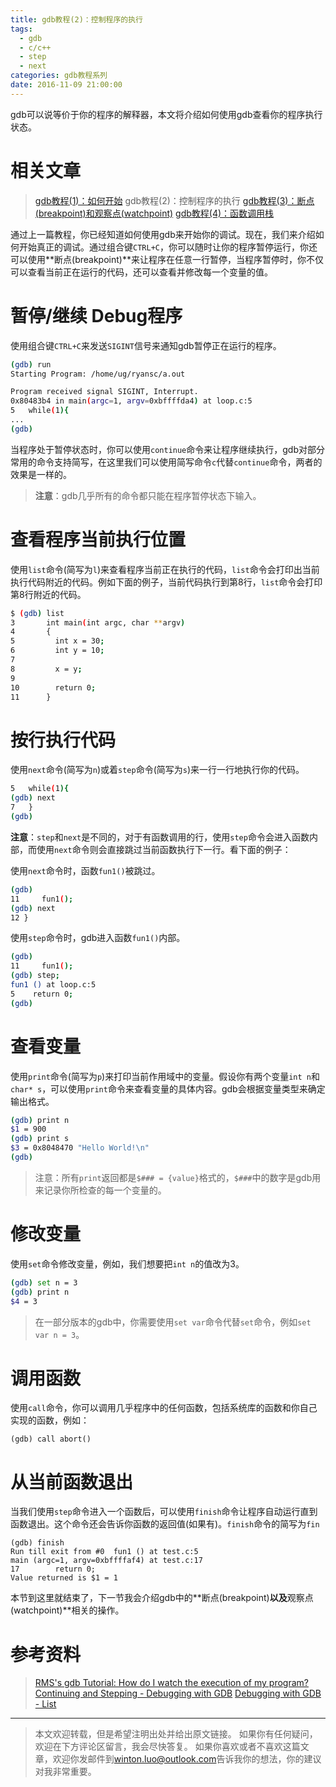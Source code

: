 ```yaml
---
title: gdb教程(2)：控制程序的执行
tags:
  - gdb
  - c/c++
  - step
  - next
categories: gdb教程系列
date: 2016-11-09 21:00:00
---
```



gdb可以说等价于你的程序的解释器，本文将介绍如何使用gdb查看你的程序执行状态。

<!-- more -->

# 相关文章
> [gdb教程(1)：如何开始][gdb-categories]
> gdb教程(2)：控制程序的执行
> [gdb教程(3)：断点(breakpoint)和观察点(watchpoint)][gdb-categories]
> [gdb教程(4)：函数调用栈][gdb-categories]

[gdb-categories]: /categories/gdb教程系列/

通过上一篇教程，你已经知道如何使用gdb来开始你的调试。现在，我们来介绍如何开始真正的调试。通过组合键`CTRL+C`，你可以随时让你的程序暂停运行，你还可以使用**断点(breakpoint)**来让程序在任意一行暂停，当程序暂停时，你不仅可以查看当前正在运行的代码，还可以查看并修改每一个变量的值。

# 暂停/继续 Debug程序

使用组合键`CTRL+C`来发送`SIGINT`信号来通知gdb暂停正在运行的程序。

```sh
(gdb) run
Starting Program: /home/ug/ryansc/a.out

Program received signal SIGINT, Interrupt.
0x80483b4 in main(argc=1, argv=0xbffffda4) at loop.c:5
5   while(1){
...
(gdb)
```

当程序处于暂停状态时，你可以使用`continue`命令来让程序继续执行，gdb对部分常用的命令支持简写，在这里我们可以使用简写命令`c`代替`continue`命令，两者的效果是一样的。

> **注意**：gdb几乎所有的命令都只能在程序暂停状态下输入。

# 查看程序当前执行位置
使用`list`命令(简写为`l`)来查看程序当前正在执行的代码，`list`命令会打印出当前执行代码附近的代码。例如下面的例子，当前代码执行到第8行，`list`命令会打印第8行附近的代码。

```sh
$ (gdb) list
3       int main(int argc, char **argv)
4       {
5         int x = 30;
6         int y = 10;
7       
8         x = y;
9       
10        return 0;
11      }

```

# 按行执行代码
使用`next`命令(简写为`n`)或着`step`命令(简写为`s`)来一行一行地执行你的代码。

```sh
5   while(1){
(gdb) next
7   }
(gdb)
```

**注意**：`step`和`next`是不同的，对于有函数调用的行，使用`step`命令会进入函数内部，而使用`next`命令则会直接跳过当前函数执行下一行。看下面的例子：

使用`next`命令时，函数`fun1()`被跳过。

```sh
(gdb)
11     fun1();
(gdb) next
12 }
```

使用`step`命令时，gdb进入函数`fun1()`内部。

```sh
(gdb)
11     fun1();
(gdb) step;
fun1 () at loop.c:5
5    return 0;
(gdb)
```

# 查看变量
使用`print`命令(简写为`p`)来打印当前作用域中的变量。假设你有两个变量`int n`和`char* s`，可以使用`print`命令来查看变量的具体内容。gdb会根据变量类型来确定输出格式。

```sh
(gdb) print n
$1 = 900
(gdb) print s
$3 = 0x8048470 "Hello World!\n"
(gdb)
```

> 注意：所有`print`返回都是`$### = {value}`格式的，`$###`中的数字是gdb用来记录你所检查的每一个变量的。

# 修改变量
使用`set`命令修改变量，例如，我们想要把`int n`的值改为3。

```sh
(gdb) set n = 3
(gdb) print n
$4 = 3
```

> 在一部分版本的gdb中，你需要使用`set var`命令代替`set`命令，例如`set var n = 3`。

# 调用函数
使用`call`命令，你可以调用几乎程序中的任何函数，包括系统库的函数和你自己实现的函数，例如：

```
(gdb) call abort()
```

# 从当前函数退出
当我们使用`step`命令进入一个函数后，可以使用`finish`命令让程序自动运行直到函数退出。这个命令还会告诉你函数的返回值(如果有)。`finish`命令的简写为`fin`

```
(gdb) finish
Run till exit from #0  fun1 () at test.c:5
main (argc=1, argv=0xbffffaf4) at test.c:17
17        return 0;
Value returned is $1 = 1

```

本节到这里就结束了，下一节我会介绍gdb中的**断点(breakpoint)**以及**观察点(watchpoint)**相关的操作。

# 参考资料
> [RMS's gdb Tutorial: How do I watch the execution of my program?](http://www.unknownroad.com/rtfm/gdbtut/gdbstep.html)
> [Continuing and Stepping - Debugging with GDB](https://sourceware.org/gdb/onlinedocs/gdb/Continuing-and-Stepping.html)
> [Debugging with GDB - List](ftp://ftp.gnu.org/old-gnu/Manuals/gdb/html_node/gdb_46.html)

---
> 本文欢迎转载，但是希望注明出处并给出原文链接。
> 如果你有任何疑问，欢迎在下方评论区留言，我会尽快答复。
> 如果你喜欢或者不喜欢这篇文章，欢迎你发邮件到[winton.luo@outlook.com](mailto:winton.luo@outlook.com)告诉我你的想法，你的建议对我非常重要。